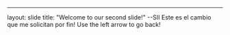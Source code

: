 ---
layout: slide
title: "Welcome to our second slide!"
--SII
Este es el cambio que me solicitan por fin!
Use the left arrow to go back!
